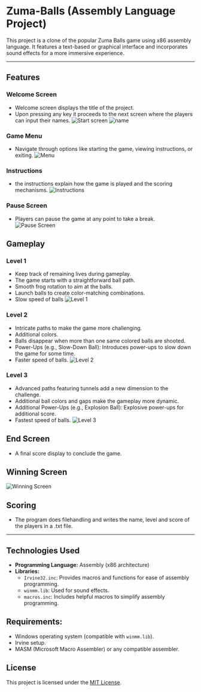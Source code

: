 # Zuma-Balls (Assembly Language Project)

This project is a clone of the popular Zuma Balls game using x86 assembly language. It features a text-based or graphical interface and incorporates sound effects for a more immersive experience.

---

## Features
### Welcome Screen
- Welcome screen displays the title of the project.
- Upon pressing any key it proceeds to the next screen where the players can input their names.
    ![Start screen](Screenshots/Start.jpg)
    ![name](Screenshots/name.jpg)
### Game Menu
- Navigate through options like starting the game, viewing instructions, or exiting.
    ![Menu](Screenshots/menu.jpg)
### Instructions 
- the instructions explain how the game is played and the scoring mechanisms.
  ![Instructions](Screenshots/Instructions.jpg)
### Pause Screen
- Players can pause the game at any point to take a break.
  ![Pause Screen](Screenshots/pause.jpg)
## Gameplay
### Level 1
- Keep track of remaining lives during gameplay.
- The game starts with a straightforward ball path.
- Smooth frog rotation to aim at the balls.
- Launch balls to create color-matching combinations.
- Slow speed of balls
  ![Level 1](Screenshots/level1.jpg)
### Level 2
- Intricate paths to make the game more challenging.
- Additional colors.
- Balls disappear when more than one same colored balls are shooted.
- Power-Ups (e.g., Slow-Down Ball): Introduces power-ups to slow down the game for some time.
- Faster speed of balls.
  ![Level 2](Screenshots/level2.jpg)
### Level 3
- Advanced paths featuring tunnels add a new dimension to the challenge.
- Additional ball colors and gaps make the gameplay more dynamic.
- Additional Power-Ups (e.g., Explosion Ball): Explosive power-ups for additional score.
- Fastest speed of balls.
  ![Level 3](Screenshots/level3.jpg)
## End Screen
- A final score display to conclude the game.
## Winning Screen
![Winning Screen](Screenshots/winning.jpg)

## Scoring
- The program does filehandling and writes the name, level and score of the players in a .txt file.
---
## Technologies Used
- **Programming Language:** Assembly (x86 architecture)
- **Libraries:**
  - `Irvine32.inc`: Provides macros and functions for ease of assembly programming.
  - `winmm.lib`: Used for sound effects.
  - `macros.inc`: Includes helpful macros to simplify assembly programming.

## Requirements:
   - Windows operating system (compatible with `winmm.lib`).
   - Irvine setup.
   - MASM (Microsoft Macro Assembler) or any compatible assembler.

## License
This project is licensed under the [MIT License](LICENSE).

